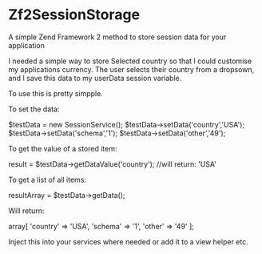 # Zf2SessionStorage
A simple Zend Framework 2 method to store session data for your application

I needed a simple way to store Selected country so that I could customise my applications currency. 
The user selects their country from a dropsown, and I save this data to my userData session variable.

To use this is pretty simpple.

To set the data:

$testData = new SessionService();
$testData->setData('country','USA');
$testData->setData('schema','1');
$testData->setData('other','49');

To get the value of a stored item:

result = $testData->getDataValue('country'); //will return: 'USA'

To get a list of all items:

resultArray = $testData->getData();

Will return:

array[
'country' => 'USA',
'schema'  => '1',
'other'   => '49'
];


Inject this into your services where needed or add it to a view helper etc.
